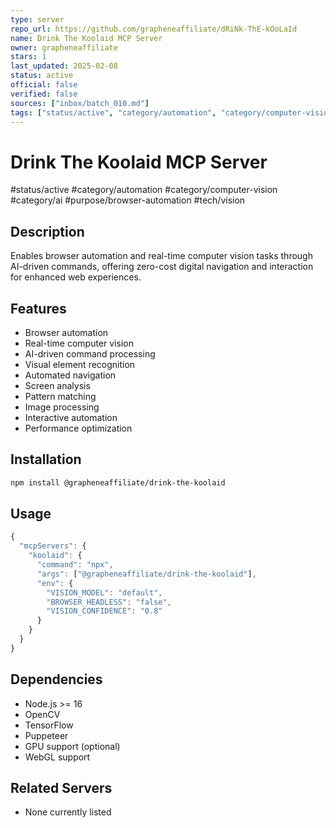 ```yaml
---
type: server
repo_url: https://github.com/grapheneaffiliate/dRiNk-ThE-kOoLaId
name: Drink The Koolaid MCP Server
owner: grapheneaffiliate
stars: 1
last_updated: 2025-02-08
status: active
official: false
verified: false
sources: ["inbox/batch_010.md"]
tags: ["status/active", "category/automation", "category/computer-vision", "category/ai", "purpose/browser-automation", "tech/vision"]
---
```


# Drink The Koolaid MCP Server

#status/active #category/automation #category/computer-vision #category/ai #purpose/browser-automation #tech/vision

## Description

Enables browser automation and real-time computer vision tasks through AI-driven commands, offering zero-cost digital navigation and interaction for enhanced web experiences.

## Features

- Browser automation
- Real-time computer vision
- AI-driven command processing
- Visual element recognition
- Automated navigation
- Screen analysis
- Pattern matching
- Image processing
- Interactive automation
- Performance optimization

## Installation

```bash
npm install @grapheneaffiliate/drink-the-koolaid
```

## Usage

```javascript
{
  "mcpServers": {
    "koolaid": {
      "command": "npx",
      "args": ["@grapheneaffiliate/drink-the-koolaid"],
      "env": {
        "VISION_MODEL": "default",
        "BROWSER_HEADLESS": "false",
        "VISION_CONFIDENCE": "0.8"
      }
    }
  }
}
```

## Dependencies

- Node.js >= 16
- OpenCV
- TensorFlow
- Puppeteer
- GPU support (optional)
- WebGL support

## Related Servers

- None currently listed
